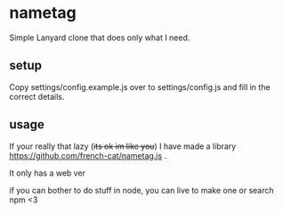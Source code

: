 # nametag
Simple Lanyard clone that does only what I need.
## setup
Copy settings/config.example.js over to settings/config.js and fill in the correct details.
## usage
If your really that lazy (~~its ok im like you~~) I have made a library https://github.com/french-cat/nametag.js .

It only has a web ver

if you can bother to do stuff in node, you can live to make one or search npm <3